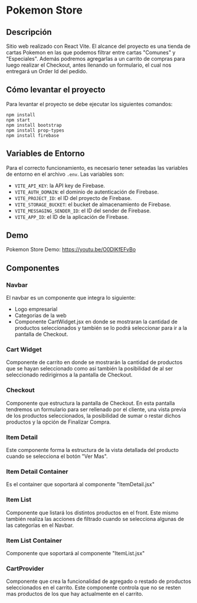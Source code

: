 # Pokemon Store 
## Descripción

Sitio web realizado con React Vite. El alcance del proyecto es una tienda de cartas Pokemon en las que podemos filtrar entre cartas "Comunes" y "Especiales". Además podremos agregarlas a un carrito de compras para luego realizar el Checkout, antes llenando un formulario, el cual nos entregará un Order Id del pedido.


## Cómo levantar el proyecto 
Para levantar el proyecto se debe ejecutar los siguientes comandos:

    npm install
    npm start
    npm install bootstrap
    npm install prop-types
    npm install firebase

## Variables de Entorno
 Para el correcto funcionamiento, es necesario tener seteadas las variables de entorno en el archivo `.env`. 
Las variables son: 
 - `VITE_API_KEY`: la API key de Firebase. 
 - `VITE_AUTH_DOMAIN`: el dominio de autenticación de Firebase. 
 - `VITE_PROJECT_ID`: el ID del proyecto de Firebase.
 - `VITE_STORAGE_BUCKET`: el bucket de almacenamiento de Firebase. 
 - `VITE_MESSAGING_SENDER_ID`: el ID del sender de Firebase. 
 - `VITE_APP_ID`: el ID de la aplicación de Firebase. 
 
 
 ## Demo 
Pokemon Store Demo: https://youtu.be/O0DlKfEFvBo

 ## Componentes 
 ### Navbar
 
El navbar es un componente que integra lo siguiente:

- Logo empresarial
- Categorias de la web
- Componente CartWidget.jsx en donde se mostraran la cantidad de productos seleccionados y también se lo podrá seleccionar para ir a la pantalla de Checkout.

### Cart Widget

Componente de carrito en donde se mostrarán la cantidad de productos que se hayan seleccionado como asi también la posibilidad de al ser seleccionado redirigirnos a la pantalla de Checkout.

### Checkout

Componente que estructura la pantalla de Checkout. En esta pantalla tendremos un formulario para ser rellenado por el cliente, una vista previa de los productos seleccionados, la posibilidad de sumar o restar dichos productos y la opción de Finalizar Compra.

### Item Detail
Este componente forma la estructura de la vista detallada del producto cuando se selecciona el botón "Ver Mas".

### Item Detail Container
Es el container que soportará al componente "ItemDetail.jsx"

### Item List
Componente que listará los distintos productos en el front. Este mismo también realiza las acciones de filtrado cuando se selecciona algunas de las categorías en el Navbar.

### Item List Container
Componente que soportará al componente "ItemList.jsx"

### CartProvider

Componente que crea la funcionalidad de agregado o restado de productos seleccionados en el carrito. Este componente controla que no se resten mas productos de los que hay actualmente en el carrito.